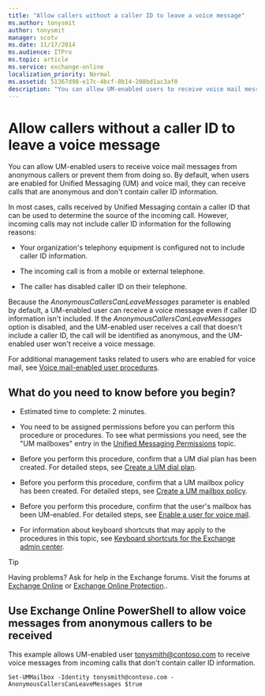 ```yaml
---
title: "Allow callers without a caller ID to leave a voice message"
ms.author: tonysmit
author: tonysmit
manager: scotv
ms.date: 11/17/2014
ms.audience: ITPro
ms.topic: article
ms.service: exchange-online
localization_priority: Normal
ms.assetid: 51367d98-e17c-4bcf-8b14-208bd1ac3af0
description: "You can allow UM-enabled users to receive voice mail messages from anonymous callers or prevent them from doing so. By default, when users are enabled for Unified Messaging (UM) and voice mail, they can receive calls that are anonymous and don't contain caller ID information."
---
```


# Allow callers without a caller ID to leave a voice message

You can allow UM-enabled users to receive voice mail messages from anonymous callers or prevent them from doing so. By default, when users are enabled for Unified Messaging (UM) and voice mail, they can receive calls that are anonymous and don't contain caller ID information. 
  
In most cases, calls received by Unified Messaging contain a caller ID that can be used to determine the source of the incoming call. However, incoming calls may not include caller ID information for the following reasons:
  
- Your organization's telephony equipment is configured not to include caller ID information. 
    
- The incoming call is from a mobile or external telephone. 
    
- The caller has disabled caller ID on their telephone. 
    
Because the  _AnonymousCallersCanLeaveMessages_ parameter is enabled by default, a UM-enabled user can receive a voice message even if caller ID information isn't included. If the  _AnonymousCallersCanLeaveMessages_ option is disabled, and the UM-enabled user receives a call that doesn't include a caller ID, the call will be identified as anonymous, and the UM-enabled user won't receive a voice message. 
  
For additional management tasks related to users who are enabled for voice mail, see [Voice mail-enabled user procedures](voice-mail-enabled-user-procedures.md).
  
## What do you need to know before you begin?

- Estimated time to complete: 2 minutes.
    
- You need to be assigned permissions before you can perform this procedure or procedures. To see what permissions you need, see the "UM mailboxes" entry in the [Unified Messaging Permissions](https://technet.microsoft.com/library/d326c3bc-8f33-434a-bf02-a83cc26a5498.aspx) topic. 
    
- Before you perform this procedure, confirm that a UM dial plan has been created. For detailed steps, see [Create a UM dial plan](../../voice-mail-unified-messaging/connect-voice-mail-system/create-um-dial-plan.md).
    
- Before you perform this procedure, confirm that a UM mailbox policy has been created. For detailed steps, see [Create a UM mailbox policy](create-um-mailbox-policy.md).
    
- Before you perform this procedure, confirm that the user's mailbox has been UM-enabled. For detailed steps, see [Enable a user for voice mail](enable-a-user-for-voice-mail.md).
    
- For information about keyboard shortcuts that may apply to the procedures in this topic, see [Keyboard shortcuts for the Exchange admin center](../../accessibility/keyboard-shortcuts-in-admin-center.md).
    
> [!TIP]
> Having problems? Ask for help in the Exchange forums. Visit the forums at [Exchange Online](https://go.microsoft.com/fwlink/p/?linkId=267542) or [Exchange Online Protection](https://go.microsoft.com/fwlink/p/?linkId=285351).. 
  
## Use Exchange Online PowerShell to allow voice messages from anonymous callers to be received

This example allows UM-enabled user tonysmith@contoso.com to receive voice messages from incoming calls that don't contain caller ID information.
  
```
Set-UMMailbox -Identity tonysmith@contoso.com -AnonymousCallersCanLeaveMessages $true
```


